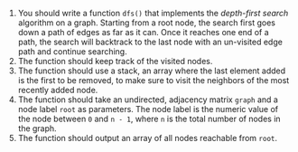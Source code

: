 1. You should write a function `dfs()` that implements the <dfn>depth-first search</dfn> algorithm on a graph. Starting from a root node, the search first goes down a path of edges as far as it can. Once it reaches one end of a path, the search will backtrack to the last node with an un-visited edge path and continue searching.
1. The function should keep track of the visited nodes.
1. The function should use a stack, an array where the last element added is the first to be removed, to make sure to visit the neighbors of the most recently added node.
1. The function should take an undirected, adjacency matrix `graph` and a node label `root` as parameters. The node label is the numeric value of the node between `0` and `n - 1`, where `n` is the total number of nodes in the graph.
1. The function should output an array of all nodes reachable from `root`.